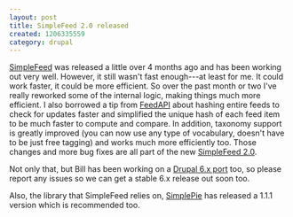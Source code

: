 ```yaml
--- 
layout: post
title: SimpleFeed 2.0 released
created: 1206335559
category: drupal
---
```

<a href="http://drupal.org/project/simplefeed">SimpleFeed</a> was released a little over 4 months ago and has been working out very well. However, it still wasn't fast enough---at least for me. It could work faster, it could be more efficient. So over the past month or two I've really reworked some of the internal logic, making things much more efficient. I also borrowed a tip from <a href="http://drupal.org/project/feedapi">FeedAPI</a> about hashing entire feeds to check for updates faster and simplified the unique hash of each feed item to be much faster to compute and compare. In addition, taxonomy support is greatly improved (you can now use any type of vocabulary, doesn't have to be just free tagging) and works much more efficiently too. Those changes and more bug fixes are all part of the new <a href="http://drupal.org/node/237960">SimpleFeed 2.0</a>.

Not only that, but Bill has been working on a <a href="http://drupal.org/node/224056">Drupal 6.x port</a> too, so please report any issues so we can get a stable 6.x release out soon too.

Also, the library that SimpleFeed relies on, <a href="http://simplepie.org/downloads/">SimplePie</a> has released a 1.1.1 version which is recommended too.
